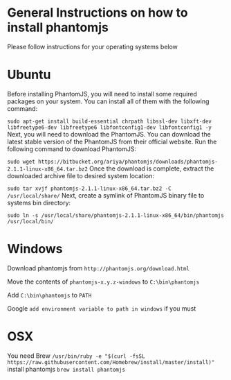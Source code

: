 # General Instructions on how to install phantomjs

Please follow instructions for your operating systems below

# Ubuntu

Before installing PhantomJS, you will need to install some required packages on your system. You can install all of them with the following command:

`sudo apt-get install build-essential chrpath libssl-dev libxft-dev libfreetype6-dev libfreetype6 libfontconfig1-dev libfontconfig1 -y`
Next, you will need to download the PhantomJS. You can download the latest stable version of the PhantomJS from their official website. Run the following command to download PhantomJS:

`sudo wget https://bitbucket.org/ariya/phantomjs/downloads/phantomjs-2.1.1-linux-x86_64.tar.bz2`
Once the download is complete, extract the downloaded archive file to desired system location:

`sudo tar xvjf phantomjs-2.1.1-linux-x86_64.tar.bz2 -C /usr/local/share/`
Next, create a symlink of PhantomJS binary file to systems bin directory:

`sudo ln -s /usr/local/share/phantomjs-2.1.1-linux-x86_64/bin/phantomjs /usr/local/bin/`

# Windows

Download phantomjs from `http://phantomjs.org/download.html`

Move the contents of `phantomjs-x.y.z-windows` to `C:\bin\phantomjs`

Add `C:\bin\phantomjs` to `PATH`

Google `add environment variable to path in windows` if you must

# OSX

You need Brew `/usr/bin/ruby -e "$(curl -fsSL https://raw.githubusercontent.com/Homebrew/install/master/install)"`
install phantomjs `brew install phantomjs`
